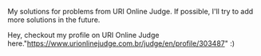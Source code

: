My solutions for problems from URI Online Judge. If possible, I'll try to add more solutions in the future.

Hey, checkout my profile on URI Online Judge here."https://www.urionlinejudge.com.br/judge/en/profile/303487" :)